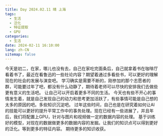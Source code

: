 ```yaml
---
title: Day 2024.02.11 晴 上海
tags:
  - 生活
  - 泛化
  - 特征提取
  - GPU
categories:
  - 生活
date: 2024-02-11 16:10:00
lang: zh-CN
sitemap: false
---
```

今天是初二，在家，哪儿也没有去，自己在家吃完面条后，自己就拿着书在咖啡厅看着书了，最近在看鲁迅的一些社论内容？期望着通过多看些书，可以更好的理解现在的社会的发展与演变吧。
学习确实是需要不断的，刚参加的那个志愿者的群，可能要过年了吧，都没有什么动静了，期待着老师可以尽快的安排我们去做些更有意义的生活吧。
让自己可以开启着更多不同的生活。
今天也有些不开心的事情发生着，就是自己发现自己的动力和思考更加活跃了，有些事情可能是自己想的太多的原因的吧。多些知识沉淀吧。
过年这些时间，自己也是在研究着如何让AI的技能可以更好的提升平常工作中的事务处理。现在已经有一些进展了，并且年后，我们将配置上GPU，针对与图片和视频做一定的数据内容的处理。
基于训练好的模型，对现在的数据做更多的数据内容的发掘。让我们的知识点可以得到更好的泛化。等到更多的特征内容。
期待更多的知识收获。